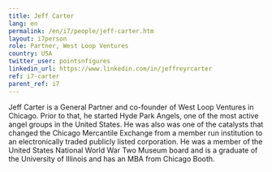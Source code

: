 ```yaml
---
title: Jeff Carter
lang: en
permalink: /en/i7/people/jeff-carter.htm
layout: i7person
role: Partner, West Loop Ventures
country: USA
twitter_user: pointsnfigures 
linkedin_url: https://www.linkedin.com/in/jeffreyrcarter
ref: i7-carter
parent_ref: i7
---
```

Jeff Carter is a General Partner and co-founder of West Loop Ventures in Chicago. Prior to that, he started Hyde Park Angels, one of the most active angel groups in the United States. He was also was one of the catalysts that changed the Chicago Mercantile Exchange from a member run institution to an electronically traded publicly listed corporation. He was a member of the United States National World War Two Museum board and is a graduate of the University of Illinois and has an MBA from Chicago Booth.